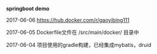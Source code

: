  **springboot demo** 
 
 
2017-06-06 
https://hub.docker.com/r/gaoyibing111

2017-06-05
Dockerfile文件在 /src/main/docker/ 目录中

2017-06-04
项目使用的gradle构建，已经集成mybatis，druid


 
